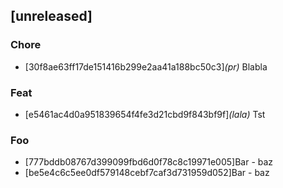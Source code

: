 ## [unreleased]

### Chore

- [30f8ae63ff17de151416b299e2aa41a188bc50c3]*(pr)* Blabla

### Feat

- [e5461ac4d0a951839654f4fe3d21cbd9f843bf9f]*(lala)* Tst

### Foo

- [777bddb08767d399099fbd6d0f78c8c19971e005]Bar - baz
- [be5e4c6c5ee0df579148cebf7caf3d731959d052]Bar - baz

